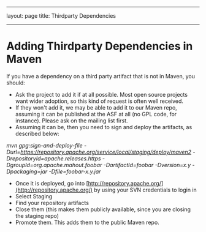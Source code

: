 <!--
 Licensed to the Apache Software Foundation (ASF) under one or more
 contributor license agreements.  See the NOTICE file distributed with
 this work for additional information regarding copyright ownership.
 The ASF licenses this file to You under the Apache License, Version 2.0
 (the "License"); you may not use this file except in compliance with
 the License.  You may obtain a copy of the License at

     http://www.apache.org/licenses/LICENSE-2.0

 Unless required by applicable law or agreed to in writing, software
 distributed under the License is distributed on an "AS IS" BASIS,
 WITHOUT WARRANTIES OR CONDITIONS OF ANY KIND, either express or implied.
 See the License for the specific language governing permissions and
 limitations under the License.
-->
---
layout: page
title: Thirdparty Dependencies

    
---

# Adding Thirdparty Dependencies in Maven

If you have a dependency on a third party artifact that is not in Maven,
you should:


* Ask the project to add it if at all possible.  Most open source projects
want wider adoption, so this kind of request is often well received.
* If they won't add it, we may be able to add it to our Maven repo,
assuming it can be published at the ASF at all (no GPL code, for instance).
 Please ask on the mailing list first.
* Assuming it can be, then you need to sign and deploy the artifacts, as
described below:

*mvn gpg:sign-and-deploy-file -Durl=https://repository.apache.org/service/local/staging/deploy/maven2 -DrepositoryId=apache.releases.https -DgroupId=org.apache.mahout.foobar -DartifactId=foobar -Dversion=x.y -Dpackaging=jar -Dfile=foobar-x.y.jar*

* Once it is deployed, go into [http://repository.apache.org/](http://repository.apache.org/) by using your SVN
credentials to login in
* Select Staging
* Find your repository artifacts
* Close them (this makes them publicly available, since you are closing the
staging repo)
* Promote them. This adds them to the public Maven repo.
